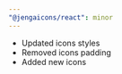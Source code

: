 ```yaml
---
"@jengaicons/react": minor
---
```


- Updated icons styles
- Removed icons padding
- Added new icons

